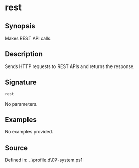 # rest

## Synopsis

Makes REST API calls.

## Description

Sends HTTP requests to REST APIs and returns the response.

## Signature

```powershell
rest
```

No parameters.

## Examples

No examples provided.

## Source

Defined in: ..\profile.d\07-system.ps1
